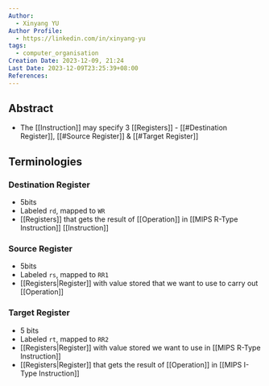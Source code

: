 ```yaml
---
Author:
  - Xinyang YU
Author Profile:
  - https://linkedin.com/in/xinyang-yu
tags:
  - computer_organisation
Creation Date: 2023-12-09, 21:24
Last Date: 2023-12-09T23:25:39+08:00
References: 
---
```

## Abstract
- The [[Instruction]] may specify 3  [[Registers]] - [[#Destination Register]], [[#Source Register]] & [[#Target Register]]



## Terminologies
### Destination Register 
- 5bits
- Labeled `rd`, mapped to `WR`
- [[Registers]] that gets the result of [[Operation]] in [[MIPS R-Type Instruction]] [[Instruction]]
### Source Register 
- 5bits
- Labeled `rs`, mapped to `RR1`
- [[Registers|Register]] with value stored that we want to use to carry out [[Operation]]
### Target Register
- 5 bits
- Labeled `rt`, mapped to `RR2`
- [[Registers|Register]] with value stored we want to use in [[MIPS R-Type Instruction]]
- [[Registers|Register]] that gets the result of [[Operation]] in [[MIPS I-Type Instruction]]

